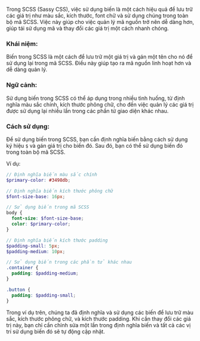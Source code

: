 Trong SCSS (Sassy CSS), việc sử dụng biến là một cách hiệu quả để lưu trữ các giá trị như màu sắc, kích thước, font chữ và sử dụng chúng trong toàn bộ mã SCSS. Việc này giúp cho việc quản lý mã nguồn trở nên dễ dàng hơn, giúp tái sử dụng mã và thay đổi các giá trị một cách nhanh chóng.

### Khái niệm:

Biến trong SCSS là một cách để lưu trữ một giá trị và gán một tên cho nó để sử dụng lại trong mã SCSS. Điều này giúp tạo ra mã nguồn linh hoạt hơn và dễ dàng quản lý.

### Ngữ cảnh:

Sử dụng biến trong SCSS có thể áp dụng trong nhiều tình huống, từ định nghĩa màu sắc chính, kích thước phông chữ, cho đến việc quản lý các giá trị được sử dụng lại nhiều lần trong các phần tử giao diện khác nhau.

### Cách sử dụng:

Để sử dụng biến trong SCSS, bạn cần định nghĩa biến bằng cách sử dụng ký hiệu `$` và gán giá trị cho biến đó. Sau đó, bạn có thể sử dụng biến đó trong toàn bộ mã SCSS.

Ví dụ:

```scss
// Định nghĩa biến màu sắc chính
$primary-color: #3498db;

// Định nghĩa biến kích thước phông chữ
$font-size-base: 16px;

// Sử dụng biến trong mã SCSS
body {
  font-size: $font-size-base;
  color: $primary-color;
}

// Định nghĩa biến kích thước padding
$padding-small: 5px;
$padding-medium: 10px;

// Sử dụng biến trong các phần tử khác nhau
.container {
  padding: $padding-medium;
}

.button {
  padding: $padding-small;
}
```

Trong ví dụ trên, chúng ta đã định nghĩa và sử dụng các biến để lưu trữ màu sắc, kích thước phông chữ, và kích thước padding. Khi cần thay đổi các giá trị này, bạn chỉ cần chỉnh sửa một lần trong định nghĩa biến và tất cả các vị trí sử dụng biến đó sẽ tự động cập nhật.
